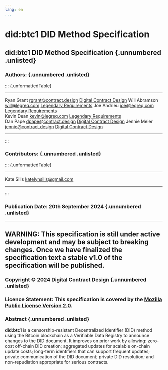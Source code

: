 ```yaml
---
lang: en
...
```


# did:btc1 DID Method Specification

## did:btc1 DID Method Specification {.unnumbered .unlisted}

### Authors: {.unnumbered .unlisted}

::: {.unformattedTable}
------------- ------------------------ ---------------------------------------------------
Ryan Grant    <rgrant@contract.design> [Digital Contract Design](https://contract.design/)
Will Abramson <will@legreq.com>        [Legendary Requirements](https://legreq.com/) 
Joe Andrieu   <joe@legreq.com>         [Legendary Requirements](https://legreq.com/)       
Kevin Dean    <kevin@legreq.com>       [Legendary Requirements](https://legreq.com/)       
Dan Pape      <dpape@contract.design>  [Digital Contract Design](https://contract.design/) 
Jennie Meier  <jennie@contract.design> [Digital Contract Design](https://contract.design/) 
------------- ------------------------ ---------------------------------------------------
:::

### Contributors: {.unnumbered .unlisted}

::: {.unformattedTable}
------------- ------------------------ ---------------------------------------------------
Kate Sills    <katelynsills@gmail.com> 
------------- ------------------------ ---------------------------------------------------
:::

### Publication Date: 20th September 2024 {.unnumbered .unlisted}

---
WARNING: This specification is still under active development and may be subject to breaking
changes. Once we have finalized the specification text a stable v1.0 of the specification 
will be published.
---

### Copyright &copy; 2024 Digital Contract Design {.unnumbered .unlisted}

### Licence Statement: This specification is covered by the [Mozilla Public License Version 2.0](https://github.com/dcdpr/did-btc1/blob/main/LICENSE).

### Abstract {.unnumbered .unlisted}

**did:btc1** is a censorship-resistant Decentralized Identifier (DID) method 
using the Bitcoin blockchain as a Verifiable Data Registry to announce changes 
to the DID document. It improves on prior work by allowing: zero-cost off-chain 
DID creation; aggregated updates for scalable on-chain update costs; long-term 
identifiers that can support frequent updates; private communication of the 
DID document; private DID resolution; and non-repudiation appropriate for 
serious contracts.
